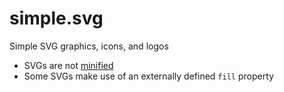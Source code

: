 # simple.svg

Simple SVG graphics, icons, and logos

- SVGs are not [minified](https://en.wikipedia.org/wiki/Minification_(programming))
- Some SVGs make use of an externally defined `fill` property
